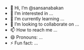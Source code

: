 - 👋 Hi, I’m @sansanabakan
- 👀 I’m interested in ...
- 🌱 I’m currently learning ...
- 💞️ I’m looking to collaborate on ...
- 📫 How to reach me ...
- 😄 Pronouns: ...
- ⚡ Fun fact: ...

<!---
sansanabakan/sansanabakan is a ✨ special ✨ repository because its `README.md` (this file) appears on your GitHub profile.
You can click the Preview link to take a look at your changes.
--->
